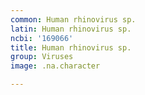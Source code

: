 ```yaml
---
common: Human rhinovirus sp.
latin: Human rhinovirus sp.
ncbi: '169066'
title: Human rhinovirus sp.
group: Viruses
image: .na.character

---
```

